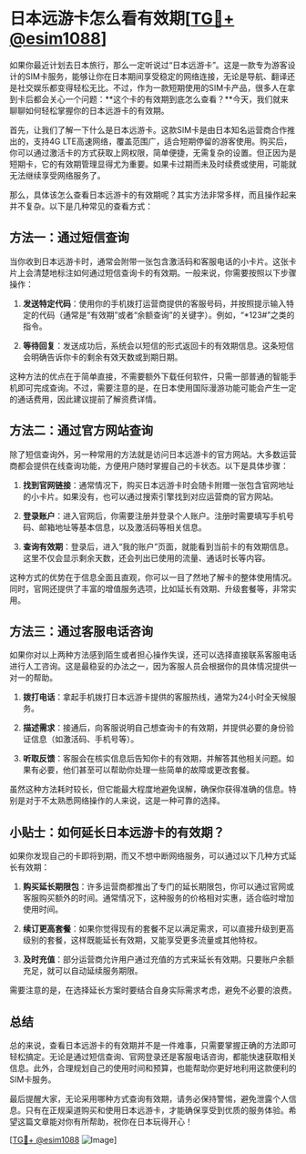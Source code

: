 # 日本远游卡怎么看有效期[[TG💪+ @esim1088](https://t.me/s/esim1088)]

如果你最近计划去日本旅行，那么一定听说过“日本远游卡”。这是一款专为游客设计的SIM卡服务，能够让你在日本期间享受稳定的网络连接，无论是导航、翻译还是社交娱乐都变得轻松无比。不过，作为一款短期使用的SIM卡产品，很多人在拿到卡后都会关心一个问题：**这个卡的有效期到底怎么查看？**今天，我们就来聊聊如何轻松掌握你的日本远游卡的有效期。

首先，让我们了解一下什么是日本远游卡。这款SIM卡是由日本知名运营商合作推出的，支持4G LTE高速网络，覆盖范围广，适合短期停留的游客使用。购买后，你可以通过激活卡的方式获取上网权限，简单便捷，无需复杂的设置。但正因为是短期卡，它的有效期管理显得尤为重要。如果卡过期而未及时续费或使用，可能就无法继续享受网络服务了。

那么，具体该怎么查看日本远游卡的有效期呢？其实方法非常多样，而且操作起来并不复杂。以下是几种常见的查看方式：

## 方法一：通过短信查询

当你收到日本远游卡时，通常会附带一张包含激活码和客服电话的小卡片。这张卡片上会清楚地标注如何通过短信查询卡的有效期。一般来说，你需要按照以下步骤操作：

1. **发送特定代码**：使用你的手机拨打运营商提供的客服号码，并按照提示输入特定的代码（通常是“有效期”或者“余额查询”的关键字）。例如，“*123#”之类的指令。
   
2. **等待回复**：发送成功后，系统会以短信的形式返回卡的有效期信息。这条短信会明确告诉你卡的剩余有效天数或到期日期。

这种方法的优点在于简单直接，不需要额外下载任何软件，只需一部普通的智能手机即可完成查询。不过，需要注意的是，在日本使用国际漫游功能可能会产生一定的通话费用，因此建议提前了解资费详情。

## 方法二：通过官方网站查询

除了短信查询外，另一种常用的方法就是访问日本远游卡的官方网站。大多数运营商都会提供在线查询功能，方便用户随时掌握自己的卡状态。以下是具体步骤：

1. **找到官网链接**：通常情况下，购买日本远游卡时会随卡附赠一张包含官网地址的小卡片。如果没有，也可以通过搜索引擎找到对应运营商的官方网站。

2. **登录账户**：进入官网后，你需要注册并登录个人账户。注册时需要填写手机号码、邮箱地址等基本信息，以及激活码等相关信息。

3. **查询有效期**：登录后，进入“我的账户”页面，就能看到当前卡的有效期信息。这里不仅会显示剩余天数，还会列出已使用的流量、通话时长等内容。

这种方式的优势在于信息全面且直观，你可以一目了然地了解卡的整体使用情况。同时，官网还提供了丰富的增值服务选项，比如延长有效期、升级套餐等，非常实用。

## 方法三：通过客服电话咨询

如果你对以上两种方法感到陌生或者担心操作失误，还可以选择直接联系客服电话进行人工咨询。这是最稳妥的办法之一，因为客服人员会根据你的具体情况提供一对一的帮助。

1. **拨打电话**：拿起手机拨打日本远游卡提供的客服热线，通常为24小时全天候服务。

2. **描述需求**：接通后，向客服说明自己想查询卡的有效期，并提供必要的身份验证信息（如激活码、手机号等）。

3. **听取反馈**：客服会在核实信息后告知你卡的有效期，并解答其他相关问题。如果有必要，他们甚至可以帮助你处理一些简单的故障或更改套餐。

虽然这种方法耗时较长，但它能最大程度地避免误解，确保你获得准确的信息。特别是对于不太熟悉网络操作的人来说，这是一种可靠的选择。

## 小贴士：如何延长日本远游卡的有效期？

如果你发现自己的卡即将到期，而又不想中断网络服务，可以通过以下几种方式延长有效期：

1. **购买延长期限包**：许多运营商都推出了专门的延长期限包，你可以通过官网或客服购买额外的时间。通常情况下，这种服务的价格相对实惠，适合临时增加使用时间。

2. **续订更高套餐**：如果你觉得现有的套餐不足以满足需求，可以直接升级到更高级别的套餐，这样既能延长有效期，又能享受更多流量或其他特权。

3. **及时充值**：部分运营商允许用户通过充值的方式来延长有效期。只要账户余额充足，就可以自动延续服务期限。

需要注意的是，在选择延长方案时要结合自身实际需求考虑，避免不必要的浪费。

## 总结

总的来说，查看日本远游卡的有效期并不是一件难事，只需要掌握正确的方法即可轻松搞定。无论是通过短信查询、官网登录还是客服电话咨询，都能快速获取相关信息。此外，合理规划自己的使用时间和预算，也能帮助你更好地利用这款便利的SIM卡服务。

最后提醒大家，无论采用哪种方式查询有效期，请务必保持警惕，避免泄露个人信息。只有在正规渠道购买和使用日本远游卡，才能确保享受到优质的服务体验。希望这篇文章能对你有所帮助，祝你在日本玩得开心！

[[TG💪+ @esim1088](https://t.me/s/esim1088) ![Image](https://i.postimg.cc/4NQfJmqS/Snipaste-2025-05-13-00-14-12.png)]